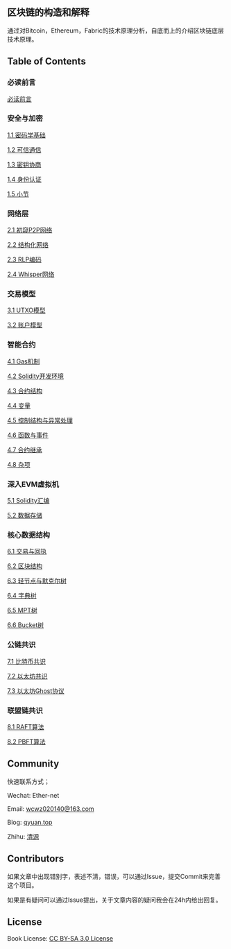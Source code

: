 ## 区块链的构造和解释

通过对Bitcoin，Ethereum，Fabric的技术原理分析，自底而上的介绍区块链底层技术原理。

## Table of Contents

### 必读前言
[必读前言](https://github.com/Ice-Storm/structure-and-interpretation-of-blockchain/blob/master/0_0.md)
### 安全与加密
[1.1 密码学基础](https://github.com/Ice-Storm/structure-and-interpretation-of-blockchain/blob/master/chapter_1.md)

[1.2 可信通信](https://github.com/Ice-Storm/structure-and-interpretation-of-blockchain/blob/master/tls.md)

[1.3 密钥协商](https://github.com/Ice-Storm/structure-and-interpretation-of-blockchain/blob/master/1_3.md)

[1.4 身份认证](https://github.com/Ice-Storm/structure-and-interpretation-of-blockchain/blob/master/ca.md)

[1.5 小节](https://github.com/Ice-Storm/structure-and-interpretation-of-blockchain/blob/master/1_5.md)

### 网络层
[2.1 初窥P2P网络](https://github.com/Ice-Storm/structure-and-interpretation-of-blockchain/blob/master/2_1.md)

[2.2 结构化网络](https://github.com/Ice-Storm/structure-and-interpretation-of-blockchain/blob/master/2_2.md)

[2.3 RLP编码](https://github.com/Ice-Storm/structure-and-interpretation-of-blockchain/blob/master/2_3.md)

[2.4 Whisper网络](https://github.com/Ice-Storm/structure-and-interpretation-of-blockchain/blob/master/2_4.md)

### 交易模型
[3.1 UTXO模型](https://github.com/Ice-Storm/structure-and-interpretation-of-blockchain/blob/master/3_1.md)

[3.2 账户模型](https://github.com/Ice-Storm/structure-and-interpretation-of-blockchain/blob/master/3_2.md)

### 智能合约
[4.1 Gas机制](https://github.com/Ice-Storm/structure-and-interpretation-of-blockchain/blob/master/4_1.md)

[4.2 Solidity开发环境](https://github.com/Ice-Storm/structure-and-interpretation-of-blockchain/blob/master/4_2.md)

[4.3 合约结构](https://github.com/Ice-Storm/structure-and-interpretation-of-blockchain/blob/master/4_3.md)

[4.4 变量](https://github.com/Ice-Storm/structure-and-interpretation-of-blockchain/blob/master/4_4.md)

[4.5 控制结构与异常处理](https://github.com/Ice-Storm/structure-and-interpretation-of-blockchain/blob/master/4_5.md)

[4.6 函数与事件](https://github.com/Ice-Storm/structure-and-interpretation-of-blockchain/blob/master/4_6.md)

[4.7 合约继承](https://github.com/Ice-Storm/structure-and-interpretation-of-blockchain/blob/master/4_7.md)

[4.8 杂项](https://github.com/Ice-Storm/structure-and-interpretation-of-blockchain/blob/master/4_8.md)

### 深入EVM虚拟机
[5.1 Solidity汇编](https://github.com/Ice-Storm/structure-and-interpretation-of-blockchain/blob/master/5_1.md)

[5.2 数据存储](https://github.com/Ice-Storm/structure-and-interpretation-of-blockchain/blob/master/5_2.md)

### 核心数据结构
[6.1 交易与回执](https://github.com/Ice-Storm/structure-and-interpretation-of-blockchain/blob/master/6_1.md)

[6.2 区块结构](https://github.com/Ice-Storm/structure-and-interpretation-of-blockchain/blob/master/6_2.md)

[6.3 轻节点与默克尔树](https://github.com/Ice-Storm/structure-and-interpretation-of-blockchain/blob/master/6_3.md)

[6.4 字典树](https://github.com/Ice-Storm/structure-and-interpretation-of-blockchain/blob/master/6_4.md)

[6.5 MPT树](https://github.com/Ice-Storm/structure-and-interpretation-of-blockchain/blob/master/6_5.md)

[6.6 Bucket树](https://github.com/Ice-Storm/structure-and-interpretation-of-blockchain/blob/master/6_6.md)

### 公链共识

[7.1 比特币共识](https://github.com/Ice-Storm/structure-and-interpretation-of-blockchain/blob/master/7_1.md)

[7.2 以太坊共识](https://github.com/Ice-Storm/structure-and-interpretation-of-blockchain/blob/master/7_2.md)

[7.3 以太坊Ghost协议](https://github.com/Ice-Storm/structure-and-interpretation-of-blockchain/blob/master/7_3.md)

### 联盟链共识

[8.1 RAFT算法](https://github.com/Ice-Storm/structure-and-interpretation-of-blockchain/blob/master/8_1.md)

[8.2 PBFT算法](https://github.com/Ice-Storm/structure-and-interpretation-of-blockchain/blob/master/8_2.md)

## Community

快速联系方式；

Wechat: Ether-net

Email:  wcwz020140@163.com

Blog: [qyuan.top](http://qyuan.top/)

Zhihu:  [清源](https://www.zhihu.com/people/qing-yuan-8-56/activities)

## Contributors

如果文章中出现错别字，表述不清，错误，可以通过Issue，提交Commit来完善这个项目。

如果是有疑问可以通过Issue提出，关于文章内容的疑问我会在24h内给出回复。

## License
Book License: [CC BY-SA 3.0 License](http://creativecommons.org/licenses/by-sa/3.0/)

